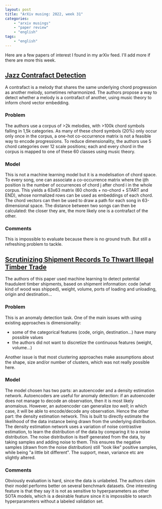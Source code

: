 ```yaml
---
layout: post
title: "ArXiv musing: 2022, week 31"
categories:
    - "arxiv musings"
    - "paper review"
    - "english"
tags:
    - "english"
---
```


Here are a few papers of interest I found in my arXiv feed. I'll add more if there are more this week.

## [Jazz Contrafact Detection](https://arxiv.org/pdf/2208.00792.pdf)

A contrafact is a melody that shares the same underlying chord progression as another melody, sometimes reharmonized. The authors propose a way to detect whether a melody is a contrafact of another, using music theory to inform chord vector embedding.

<!--more-->

### Problem

The authors use a corpus of >2k melodies, with >100k chord symbols falling in 1,5k categories. As many of these chord symbols (20%) only occur only once in the corpus, a one-hot co-occurrence matrix is not a feasible way to encode progressions. To reduce dimensionality, the authors use 5 chord categories over 12 scale positions; each and every chord in the corpus is mapped to one of these 60 classes using music theory.

### Model

This is not a machine learning model but it is a modelisation of chord space. To every song, one can associate a co-occurrence matrix where the ijth position is the number of occurrences of chord j after chord i in the whole corpus. This yields a 63x63 matrix (60 chords + no-chord + START and END), whose normalized rows can be used as embeddings of each chord. The chord vectors can then be used to draw a path for each song in 63-dimensional space. The distance between two songs can then be calculated: the closer they are, the more likely one is a contrafact of the other.

### Comments

This is impossible to evaluate because there is no ground truth. But still a refreshing problem to tackle. 


## [Scrutinizing Shipment Records To Thwart Illegal Timber Trade](https://arxiv.org/pdf/2208.00493.pdf)

The authors of this paper used machine learning to detect potential fraudulent timber shipments, based on shipment information: code (what kind of wood was shipped), weight, volume, ports of loading and unloading, origin and destination...

### Problem 
This is an anomaly detection task. One of the main issues with using existing approaches is dimensionality: 
 - some of the categorical features (code, origin, destination...) have many possible values
 - the authors did not want to discretize the continuous features (weight, volume...)

Another issue is that most clustering approaches make assumptions about the shape, size and/or number of clusters, which was not really possible here.

### Model
The model chosen has two parts: an autoencoder and a density estimation network. Autoencoders are useful for anomaly detection: if an autoencoder does not manage to decode an observation, then it is most likely anomalous. However, an autoencoder can generalize *too well*; in which case, it will be able to encode/decode any observation.
Hence the other part: the density estimation network. This is built to directly estimate the likelihood of the data instance being drawn from the underlying distribution. The density estimation network uses a variation of noise contrastive estimation, to learn the distribution of the data by comparing it to a noise distribution. The noise distribution is itself generated from the data, by taking samples and adding noise to them. This ensures the negative samples (drawn from the noise distribution) still "look like" positive samples, while being "a little bit different". The support, mean, variance etc are slightly altered.

### Comments
Obviously evaluation is hard, since the data is unlabeled. The authors claim their model performs better on several benchmark datasets. One interesting feature is that they say it is not as sensitive to hyperparameters as other SOTA models, which is a desirable feature since it is impossible to search hyperparameters without a labeled validation set.
